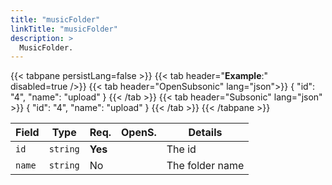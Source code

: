 ```yaml
---
title: "musicFolder"
linkTitle: "musicFolder"
description: >
  MusicFolder.
---
```


{{< tabpane persistLang=false >}}
{{< tab header="**Example**:" disabled=true />}}
{{< tab header="OpenSubsonic" lang="json">}}
{
  "id": "4",
  "name": "upload"
}
{{< /tab >}}
{{< tab header="Subsonic" lang="json" >}}
{
  "id": "4",
  "name": "upload"
}
{{< /tab >}}
{{< /tabpane >}}

| Field |  Type | Req. | OpenS. | Details |
| --- | --- | --- | --- | --- |
| `id` | `string` | **Yes** |     | The id |
| `name` | `string` | No |     | The folder name |
